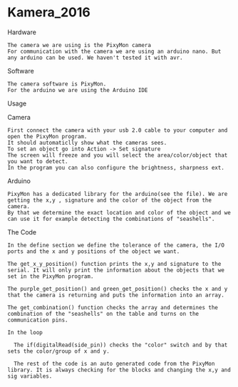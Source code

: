 # Kamera_2016

Hardware

    The camera we are using is the PixyMon camera
    For communication with the camera we are using an arduino nano. But any arduino can be used. We haven't tested it with avr.

Software

    The camera software is PixyMon.
    For the arduino we are using the Arduino IDE
    
Usage

  Camera

    First connect the camera with your usb 2.0 cable to your computer and open the PixyMon program.
    It should automaticlly show what the cameras sees.
    To set an object go into Action -> Set signature
    The screen will freeze and you will select the area/color/object that you want to detect.
    In the program you can also configure the brightness, sharpness ext.
    
  Arduino
  
    PixyMon has a dedicated library for the arduino(see the file). We are getting the x,y , signature and the color of the object from the camera.
    By that we determine the exact location and color of the object and we can use it for example detecting the combinations of "seashells".
    
The Code

    In the define section we define the tolerance of the camera, the I/O ports and the x and y positions of the object we want.
    
    The get_x_y_position() function prints the x,y and signature to the serial. It will only print the information about the objects that we set in the PixyMon program.
      
    The purple_get_position() and green_get_position() checks the x and y that the camera is returning and puts the information into an array.
    
    The get_combination() function checks the array and determines the combination of the "seashells" on the table and turns on the communication pins.
  
    In the loop
    
      The if(digitalRead(side_pin)) checks the "color" switch and by that sets the color/group of x and y.
      
      The rest of the code is an auto generated code from the PixyMon library. It is always checking for the blocks and changing the x,y and sig variables.
    
    
